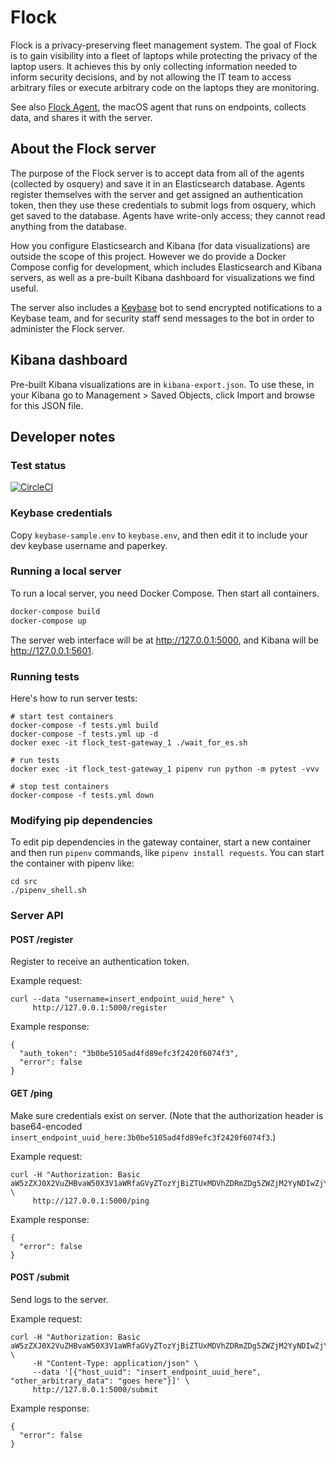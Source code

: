 # Flock

Flock is a privacy-preserving fleet management system. The goal of Flock is to gain visibility into a fleet of laptops while protecting the privacy of the laptop users. It achieves this by only collecting information needed to inform security decisions, and by not allowing the IT team to access arbitrary files or execute arbitrary code on the laptops they are monitoring.

See also [Flock Agent](https://github.com/firstlookmedia/flock-agent), the macOS agent that runs on endpoints, collects data, and shares it with the server.

## About the Flock server

The purpose of the Flock server is to accept data from all of the agents (collected by osquery) and save it in an Elasticsearch database. Agents register themselves with the server and get assigned an authentication token, then they use these credentials to submit logs from osquery, which get saved to the database. Agents have write-only access; they cannot read anything from the database.

How you configure Elasticsearch and Kibana (for data visualizations) are outside the scope of this project. However we do provide a Docker Compose config for development, which includes Elasticsearch and Kibana servers, as well as a pre-built Kibana dashboard for visualizations we find useful.

The server also includes a [Keybase](https://keybase.io/) bot to send encrypted notifications to a Keybase team, and for security staff send messages to the bot in order to administer the Flock server.

## Kibana dashboard

Pre-built Kibana visualizations are in `kibana-export.json`. To use these, in your Kibana go to Management > Saved Objects, click Import and browse for this JSON file.

## Developer notes

### Test status

[![CircleCI](https://circleci.com/gh/firstlookmedia/flock/tree/master.svg?style=svg)](https://circleci.com/gh/firstlookmedia/flock/tree/master)

### Keybase credentials

Copy `keybase-sample.env` to `keybase.env`, and then edit it to include your dev keybase username and paperkey.

### Running a local server

To run a local server, you need Docker Compose. Then start all containers.

```sh
docker-compose build
docker-compose up
```

The server web interface will be at http://127.0.0.1:5000, and Kibana will be http://127.0.0.1:5601.

### Running tests

Here's how to run server tests:

```
# start test containers
docker-compose -f tests.yml build
docker-compose -f tests.yml up -d
docker exec -it flock_test-gateway_1 ./wait_for_es.sh

# run tests
docker exec -it flock_test-gateway_1 pipenv run python -m pytest -vvv

# stop test containers
docker-compose -f tests.yml down
```

### Modifying pip dependencies

To edit pip dependencies in the gateway container, start a new container and then run `pipenv` commands, like `pipenv install requests`. You can start the container with pipenv like:

```
cd src
./pipenv_shell.sh
```

### Server API

#### POST /register

Register to receive an authentication token.

Example request:

```
curl --data "username=insert_endpoint_uuid_here" \
     http://127.0.0.1:5000/register
```

Example response:

```
{
  "auth_token": "3b0be5105ad4fd89efc3f2420f6074f3",
  "error": false
}
```

#### GET /ping

Make sure credentials exist on server. (Note that the authorization header is base64-encoded `insert_endpoint_uuid_here:3b0be5105ad4fd89efc3f2420f6074f3`.)

Example request:

```
curl -H "Authorization: Basic aW5zZXJ0X2VuZHBvaW50X3V1aWRfaGVyZTozYjBiZTUxMDVhZDRmZDg5ZWZjM2YyNDIwZjYwNzRmMw==" \
     http://127.0.0.1:5000/ping
```

Example response:

```
{
  "error": false
}
```

#### POST /submit

Send logs to the server.

Example request:

```
curl -H "Authorization: Basic aW5zZXJ0X2VuZHBvaW50X3V1aWRfaGVyZTozYjBiZTUxMDVhZDRmZDg5ZWZjM2YyNDIwZjYwNzRmMw==" \
     -H "Content-Type: application/json" \
     --data '[{"host_uuid": "insert_endpoint_uuid_here", "other_arbitrary_data": "goes here"}]' \
     http://127.0.0.1:5000/submit
```

Example response:

```
{
  "error": false
}
```
